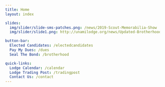 ```yaml
---
title: Home
layout: index

slides:
  img/slider/slide-sms-patches.png: /news/2019-Scout-Memorabilia-Show
  img/slider/slide1.png: http://unamilodge.org/news/Updated-Brotherhood-Requirements.html

button-bar:
  Elected Candidates: /electedcandidates
  Pay My Dues: /dues
  Seal The Bond: /brotherhood     

quick-links:
  Lodge Calendar: /calendar
  Lodge Trading Post: /tradingpost
  Contact Us: /contact
---
```

